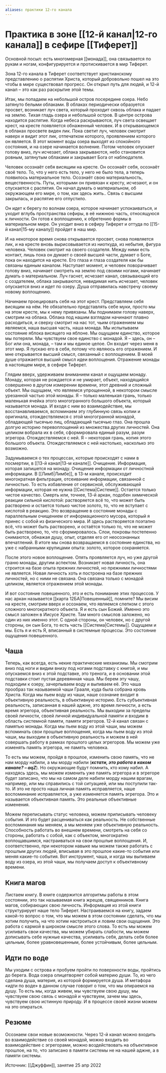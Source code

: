 ```yaml
---
aliases: практики 12-го канала
---
```

# Практика в зоне [[12-й канал|12-го канала]] в сефире [[Тиферет]]
Основной посыл: есть многомерная [[монада]], она связывается по рукам и ногам, конфигурируется и протискивается в мир Тиферет. 

Зона 12-го канала в Тиферет соответствует христианскому представлению о распятии Христа, который добровольно пошел на это чтобы в мире существовал прогресс. Он открыл путь для людей, и 12-й канал – это как раз раскрытие этой темы. 

Итак, мы попадаем на небольшой остров посередине озера. Небо затянуто белыми облаками. В облаках периодически образуется просвет, возникает луч света, который проходит сквозь облака и падает на землю. Тихая гладь озера и небольшой остров. В центре острова находится распятие. Когда небеса раскрываются, луч света освещает крест, на кресте появляется обнаженный человек. И в открывающемся в облаках просвете виден лик. Пока светит луч, человек смотрит наверх и видит этот лик, отпечатком которого, проявлением которого он является. В этот момент воды озера выходят из спокойного состояния, и на озере начинается волнение. Потом человек опускает голову вниз, луч исчезает, облака закрываются, небо становится ровным, затянутым облаками и закрывает Бога от наблюдателя. 

Человек осознаёт себя висящим на кресте. Он осознаёт себя, осознаёт своё тело. То, что у него есть тело, у него не было тела, а теперь появилось материальное тело. Осознаёт свою материальность, вещественность. Путы, которыми он привязан к кресту, исчезают, и он спускается с распятия. Он начал думать о материальном, об окружающем его мире, о том, как здесь жить.. Связь с высшим закрылась, и распятие его отпустило. 

Он идет к берегу по волнам озера, которое начинает успокаиваться, и уходит вглубь пространства сефиры, в её нижнюю часть, относящуюся к личности. Он готов к воплощению, к обретению формы в материальном мире. Он уходит вниз в сефиру Тиферет и оттуда по [[15-й канал|15-му каналу]] пройдет в наш мир. 

И на некоторое время снова открывается просвет, снова появляется лик, и на кресте вновь вырисовывается из ниоткуда, из небытия, фигура человека. Человек смотрит на своего создателя. Между ними есть контакт, лишь пока он думает о своей высшей части, думает о Боге, пока он находится на кресте. Его глаза и глаза создателя как бы связаны единым каналом. Наступает момент, и человек поворачивает голову вниз, начинает смотреть на землю под своими ногами, начинает думать о материальном. Луч гаснет, исчезает канал, связывающий его с создателем, облака закрываются, невидимая нить исчезает, человек опускается вниз и идет по озеру. Душа отправилась навстречу своему новому воплощению. 

Начинаем проецировать себя на этот крест. Представляем себя висящим на нём. Не обязательно представлять себе муки, просто мы на этом кресте, мы к нему привязаны. Мы поднимаем голову наверх, смотрим на облака. Облака под нашим взглядом начинают плавно расходиться, и сверху смотрит на нас тот, чьим отражением мы являемся, наша высшая часть, наша монада. Мы испытываем состояние яблока висящего на яблоне. Мы ощущаем единство, которое мы потеряли. Мы чувствуем свое единство с монадой. Я – здесь, он – Бог или она, монада, – там и мы единое целое. Он входит через меня в этот мир. Я пускаю его в себя, потому что являюсь его отражением. И мне открывается высший смысл, связанный с воплощением. В моей душе отражается высший смысл идеи воплощения. Отражение монады в настоящем мире, в сефире Тиферет. 

Глядим вверх, удерживаем вниманием канал и ощущаем монаду. Монаду, которая не рождается и не умирает, объект, находящийся совершенно в другом измерении времени, этот древний и сложный объект. Мы ощущаем, что являемся упрощенной, в некотором смысле урезанной частью этой монады. Я – только маленькая грань, только маленькая ячейка этого многогранного большого объекта, который называется монада. И входя с ним во взаимодействие, мы восстанавливаемся, вспоминаем эту глубинную связь копии и оригинала, отождествляемся с этой многогранной монадой, обладающей тысячью лиц, обладающий тысячью глаз. Она прошла долгую историю перевоплощений из множества других личностей. Она целиком вобрала их в себя, сформировала единый разум, разум эгрегора. Отождествляемся с ней. Я – некоторая грань, копия этого большого объекта. Отождествляемся с ней настолько, насколько это возможно. 

Задумываемся о тех процессах, которые происходят с нами в посмертии, в [[13-й канал|13-м канале]]. Очищение. Информация, которая запишется на монаду. Очищение информации от личностной информации. В [[Лимб|Лимбе]], в 13-м канале, происходит многократная фильтрация, отсеивание информации, связанной с личностью. То есть избавление от сервисной, обслуживающей информации, которая не нужна [[Система|Системе]]. Остается только чистое качество. Смерть или, точнее, 13-й аркан, подобен химической реакции сильной кислотой: растворяется всё то, что может быть растворено и остается только чистое золото, то, что не вступает с кислотой в реакцию. Это возвращение в состояние монады с параллельным очищением от информационного мусора, который я принес с собой из физического мира. И здесь растворяется поэтапно всё, что может быть растворено, и остаётся только то, что не может быть растворено, то, что сформировалось. Слои, покровы постепенно снимаются, обнажая душу, опыт, отделяя его от неосознанных впечатлений. В итоге мы снова возвращаемся в состояние единства, но уже с набранными крупицами опыта: золото, которое сохраняется. 

После этого новое воплощение. Опять проявляется луч, но уже другой граню монады, другим аспектом. Возникает новая личность, она строится на базе опыта прежних личностей, но прежними личностями не является. Новая личность хоть и построена на базе прежних личностей, но с ними не связана. Она связана только с монадой целиком, является отражением этой монады. 

И вот состояние повешенного, это и есть понимание этих процессов. У нас аркан называется [[карта 12БА|Повешенный]], помните? Мы висим на кресте, смотрим вверх и осознаем, что являемся слепком с этого сложного многократного объекта. Я и есть сын Божий. Именно это смысл заложен в Иисусе Христе. Там много смыслов заложено, но один из них именно этот. С одной стороны, он человек, но с другой стороны, он сын Бога, то есть часть [[Система|Системы]]. Ощущаем и мы. Есть я и есть Я, вписанный в системные процессы. Это состояние ощущения повешенного. 


## Чаша
Теперь, как всегда, есть некие практические механизмы. Мы смотрим вниз под ноги и видим внизу под ногами подставку с книгой, и мы опускаемся вниз к этой подставке, это тренога, и в основании этой подставки стоит пустая деревянная чаша. Мы берем эту чашу, подходим к озеру, зачерпываем воду и выпиваем её. Это чаша прообраз так называемой чаши Грааля, куда была собрана кровь Христа. Когда мы пьем воду из чаши, наше сознание входит в объективную реальность, в объективную историю. Есть субъективная реальность, записанная в нашей аджне, это время личности, а есть время эгрегора, объективная реальность. Мы выходим за пределы своей личности, своей личной индивидуальной памяти и входим в область системной памяти, памяти эгрегоров. 12-й канал связан с памятью монады. Когда мы пьем воду из этой чаши, мы можем вспоминать свои прошлые воплощения, когда мы пьем воду из этой чаши, мы выходим в объективную реальность и можем в ней совершать работу в рамках прошлого целых эгрегоров. Мы можем уже изменять память эгрегора, не память человека. 

То есть мы можем, пройдя в прошлое, изменить свою память, что не нам морду набили, а мы морду набили (***кстати, это работа в каком канале? – aqZ***). Но окружающие будут помнить, кто кому набил. А находясь здесь, мы можем изменить уже память эгрегора и в эгрегоре будет записано, что мы на самом деле набили морду нашим врагам, например, или мы справились с той ситуацией, или мы поступили так-то. И это не просто наша личная память исправляется, наше воспоминание исправляется, а уже изменяется память эгрегора. Это и называется объективная память. Это реальные объективные изменения. 

Можем переписывать статус человека, можем приписывать человеку события. И это будет расцениваться как реальность. Не собственные воспоминания мы меняем, а мы меняем уже объективную реальность. Способность работать во внешнем времени, смотреть на себя со стороны, работать с собой, как с объектом, многократно воплощавшимся, настраиваться на свои прошлые воплощения. И, соответственно, при некотором навыке мы можем также работать с прошлым других людей, вписывая в это прошлое какие-то события или меняя какие-то события. Вот инструмент, чаша, и когда мы выпиваем воду из озера, из этой чаши, мы получаем доступ к объективному времени.

## Книга магов
Листаем книгу. В книге содержится алгоритмы работы в этом состоянии, это так называемая книга жрецов, священников. Книга магов, собирающих свою личность. Информация из этой книги структурирует наше тело Тиферет. Настраиваемся на книгу, задаем какой-то вопрос о том, что мы можем в этом состоянии сделать, что мы хотим получить, на что хотим настроиться и ловим свои ощущения. Это работа с кармой в широком смысле этого слова. То есть мы можем усиливать свои качества, мы можем убирать слабости, мы можем дописывать себе нужные качества, усиливать себя, делать себя более цельным, более уравновешенным, более устойчивым, более цельным. 

## Идти по воде
Мы уходим с острова и пробуем пройти по поверхности воды, пройтись до берега. Вода озера олицетворяет собой материю души. То, из чего сделана душа, материя, из которой формируется душа. И метафора «идти по воде» в данном случае говорит о том, что мы опираемся на душу. То есть мы, когда живем, мы чувствуем свою душу, мы чувствуем свою связь с монадой и чувствуем, зачем мы здесь, чувствуем свою истинную природу. И в процессе своей жизни можем на это опираться. 

## Резюме
Осознаем свои новые возможности. Через 12-й канал можно входить во взаимодействие со своей монадой, можно входить во взаимодействие с эгрегорами, можно воздействовать на объективное прошлое, на то, что записано в памяти системы не на нашей аджне, а в памяти системы. 

Источник: [[Джуффин]], занятие 25 апр 2022